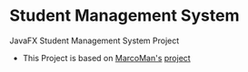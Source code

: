 # Student Management System
JavaFX Student Management System Project 
- This Project is based on [MarcoMan's](https://github.com/marcoman2) [project](https://github.com/marcoman2/StudentManagementSystem)
